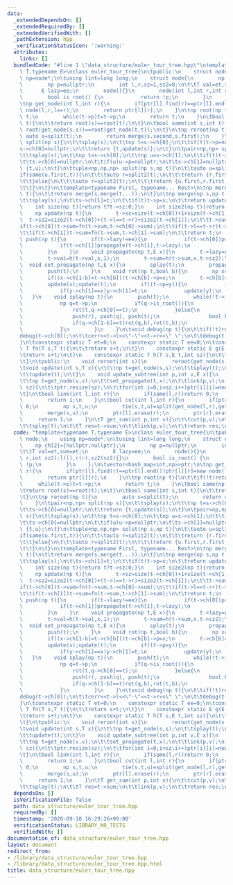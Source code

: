 ```yaml
---
data:
  _extendedDependsOn: []
  _extendedRequiredBy: []
  _extendedVerifiedWith: []
  _pathExtension: hpp
  _verificationStatusIcon: ':warning:'
  attributes:
    links: []
  bundledCode: "#line 1 \"data_structure/euler_tour_tree.hpp\"\ntemplate<typename\
    \ T,typename E>\nclass euler_tour_tree{\n\tpublic:\n    struct node;\n    using\
    \ np=node*;\n\tusing lint=long long;\n    struct node{\n        np ch[2]={nullptr,nullptr};\n\
    \        np p=nullptr;\n        int l,r,sz=1,sz2=0;\n\t\tT val=et,sum=et;\n  \
    \      E lazy=ee;\n        node(){}\n        node(int l,int r,int sz2):l(l),r(r),sz2(sz2){}\n\
    \        bool is_root() {\n            return !p;\n        }\n    };\n\tvector<hash_map<int,np>>ptr;\n\
    \tnp get_node(int l,int r){\n        if(ptr[l].find(r)==ptr[l].end())ptr[l][r]=new\
    \ node(l,r,l==r);\n        return ptr[l][r];\n    }\n\tnp root(np t){\n\t\tif(!t)return\
    \ t;\n        while(t->p)t=t->p;\n        return t;\n    }\n\tbool same(np s,np\
    \ t){\n\t\treturn root(s)==root(t);\n\t}\n\tbool same(int s,int t){\n\t\treturn\
    \ root(get_node(s,s))==root(get_node(t,t));\n\t}\n\tnp reroot(np t){\n       \
    \ auto s=split(t);\n        return merge(s.second,s.first);\n    }\n\tpair<np,np>\
    \ split(np s){\n\t\tsplay(s);\n\t\tnp t=s->ch[0];\n\t\tif(t)t->p=nullptr;\n\t\t\
    s->ch[0]=nullptr;\n\t\treturn {t,update(s)};\n\t}\n\tpair<np,np> split2(np s){\n\
    \t\tsplay(s);\n\t\tnp t=s->ch[0];\n\t\tnp u=s->ch[1];\n\t\tif(t)t->p=nullptr;\n\
    \t\ts->ch[0]=nullptr;\n\t\tif(u)u->p=nullptr;\n\t\ts->ch[1]=nullptr;\n\t\treturn\
    \ {t,u};\n\t}\n\ttuple<np,np,np> split(np s,np t){\n\t\tauto u=split2(s);\n\t\t\
    if(same(u.first,t)){\n\t\t\tauto r=split2(t);\n\t\t\treturn {r.first,r.second,u.second};\n\
    \t\t}else{\n\t\t\tauto r=split2(t);\n\t\t\treturn {u.first,r.first,r.second};\n\
    \t\t}\n\t}\n\ttemplate<typename First, typename... Rest>\n\tnp merge(First s,Rest...\
    \ t){\n\t\treturn merge(s,merge(t...));\n\t}\n\tnp merge(np s,np t){\n\t\twhile(s->ch[1])s=s->ch[1];\n\
    \t\tsplay(s);\n\t\ts->ch[1]=t;\n\t\tif(t)t->p=s;\n\t\treturn update(s);\n\t}\n\
    \    int size(np t){return t?t->sz:0;}\n    int size2(np t){return t?t->sz2:0;}\n\
    \    np update(np t){\n        t->sz=size(t->ch[0])+1+size(t->ch[1]);\n      \
    \  t->sz2=size2(t->ch[0])+(t->l==t->r)+size2(t->ch[1]);\n\t\tt->sum=et;\n\t\t\
    if(t->ch[0])t->sum=fn(t->sum,t->ch[0]->sum);\n\t\tif(t->l==t->r)t->sum=fn(t->sum,t->val);\n\
    \t\tif(t->ch[1])t->sum=fn(t->sum,t->ch[1]->sum);\n\t\treturn t;\n    }\n\tvoid\
    \ push(np t){\n        if(t->lazy!=ee){\n            if(t->ch[0])propagate(t->ch[0],t->lazy);\n\
    \            if(t->ch[1])propagate(t->ch[1],t->lazy);\n            t->lazy=ee;\n\
    \        }\n    }\n    void propagate(np t,E x){\n        t->lazy=g(t->lazy,x);\n\
    \        t->val=h(t->val,x,1);\n        t->sum=h(t->sum,x,t->sz2);\n    }\n  \
    \  void set_propagate(np t,E x){\n        splay(t);\n        propagate(t,x);\n\
    \        push(t);\n    }\n    void rot(np t,bool b){\n        np x=t->p,y=x->p;\n\
    \        if((x->ch[1-b]=t->ch[b]))t->ch[b]->p=x;\n        t->ch[b]=x,x->p=t;\n\
    \        update(x);update(t);\n        if((t->p=y)){\n            if(y->ch[0]==x)y->ch[0]=t;\n\
    \            if(y->ch[1]==x)y->ch[1]=t;\n            update(y);\n        }\n \
    \   }\n    void splay(np t){\n        push(t);\n        while(!t->is_root()){\n\
    \            np q=t->p;\n            if(q->is_root()){\n                push(q),push(t);\n\
    \                rot(t,q->ch[0]==t);\n            }else{\n                np r=q->p;\n\
    \                push(r), push(q), push(t);\n                bool b=r->ch[0]==q;\n\
    \                if(q->ch[1-b]==t)rot(q,b),rot(t,b);\n                else rot(t,1-b),rot(t,b);\n\
    \            }\n        }\n    }\n\tvoid debug(np t){\n\t\tif(!t)return;\n\t\t\
    debug(t->ch[0]);\n\t\tcerr<<t->l<<\"-\"<<t->r<<\" \";\n\t\tdebug(t->ch[1]);\n\t\
    }\n\tconstexpr static T et=0;\n    constexpr static T ee=0;\n\tconstexpr static\
    \ T fn(T s,T t){\n\t\treturn s+t;\n\t}\n    constexpr static E g(E s,E t){\n\t\
    \treturn s+t;\n\t}\n    constexpr static T h(T s,E t,int sz){\n\t\treturn s+t*sz;\n\
    \t}\n\tpublic:\n    void reroot(int s){\n        reroot(get_node(s,s));\n    }\n\
    \tvoid update(int s,T x){\n\t\tnp t=get_node(s,s);\n\t\tsplay(t);\n\t\tt->val=fn(t->val,x);\n\
    \t\tupdate(t);\n\t}\n    void update_subtree(int p,int v,E x){\n        cut(p,v);\n\
    \t\tnp t=get_node(v,v);\n\t\tset_propagate(t,x);\n\t\tlink(p,v);\n    }\n\teuler_tour_tree(int\
    \ sz){\n\t\tptr.resize(sz);\n\t\tfor(int i=0;i<sz;i++)ptr[i][i]=new node(i,i,1);\n\
    \t}\n\tbool link(int l,int r){\n        if(same(l,r))return 0;\n        merge(reroot(get_node(l,l)),get_node(l,r),reroot(get_node(r,r)),get_node(r,l));\n\
    \        return 1;\n    }\n\tbool cut(int l,int r){\n        if(ptr[l].find(r)==ptr[l].end())return\
    \ 0;\n        np s,t,u;\n        tie(s,t,u)=split(get_node(l,r),get_node(r,l));\n\
    \        merge(s,u);\n        ptr[l].erase(r);\n        ptr[r].erase(l);\n   \
    \     return 1;\n    }\n\tT get_sum(int p,int v){\n\t\tcut(p,v);\n\t\tnp t=get_node(v,v);\n\
    \t\tsplay(t);\n\t\tT res=t->sum;\n\t\tlink(p,v);\n\t\treturn res;\n\t}\n};\n"
  code: "template<typename T,typename E>\nclass euler_tour_tree{\n\tpublic:\n    struct\
    \ node;\n    using np=node*;\n\tusing lint=long long;\n    struct node{\n    \
    \    np ch[2]={nullptr,nullptr};\n        np p=nullptr;\n        int l,r,sz=1,sz2=0;\n\
    \t\tT val=et,sum=et;\n        E lazy=ee;\n        node(){}\n        node(int l,int\
    \ r,int sz2):l(l),r(r),sz2(sz2){}\n        bool is_root() {\n            return\
    \ !p;\n        }\n    };\n\tvector<hash_map<int,np>>ptr;\n\tnp get_node(int l,int\
    \ r){\n        if(ptr[l].find(r)==ptr[l].end())ptr[l][r]=new node(l,r,l==r);\n\
    \        return ptr[l][r];\n    }\n\tnp root(np t){\n\t\tif(!t)return t;\n   \
    \     while(t->p)t=t->p;\n        return t;\n    }\n\tbool same(np s,np t){\n\t\
    \treturn root(s)==root(t);\n\t}\n\tbool same(int s,int t){\n\t\treturn root(get_node(s,s))==root(get_node(t,t));\n\
    \t}\n\tnp reroot(np t){\n        auto s=split(t);\n        return merge(s.second,s.first);\n\
    \    }\n\tpair<np,np> split(np s){\n\t\tsplay(s);\n\t\tnp t=s->ch[0];\n\t\tif(t)t->p=nullptr;\n\
    \t\ts->ch[0]=nullptr;\n\t\treturn {t,update(s)};\n\t}\n\tpair<np,np> split2(np\
    \ s){\n\t\tsplay(s);\n\t\tnp t=s->ch[0];\n\t\tnp u=s->ch[1];\n\t\tif(t)t->p=nullptr;\n\
    \t\ts->ch[0]=nullptr;\n\t\tif(u)u->p=nullptr;\n\t\ts->ch[1]=nullptr;\n\t\treturn\
    \ {t,u};\n\t}\n\ttuple<np,np,np> split(np s,np t){\n\t\tauto u=split2(s);\n\t\t\
    if(same(u.first,t)){\n\t\t\tauto r=split2(t);\n\t\t\treturn {r.first,r.second,u.second};\n\
    \t\t}else{\n\t\t\tauto r=split2(t);\n\t\t\treturn {u.first,r.first,r.second};\n\
    \t\t}\n\t}\n\ttemplate<typename First, typename... Rest>\n\tnp merge(First s,Rest...\
    \ t){\n\t\treturn merge(s,merge(t...));\n\t}\n\tnp merge(np s,np t){\n\t\twhile(s->ch[1])s=s->ch[1];\n\
    \t\tsplay(s);\n\t\ts->ch[1]=t;\n\t\tif(t)t->p=s;\n\t\treturn update(s);\n\t}\n\
    \    int size(np t){return t?t->sz:0;}\n    int size2(np t){return t?t->sz2:0;}\n\
    \    np update(np t){\n        t->sz=size(t->ch[0])+1+size(t->ch[1]);\n      \
    \  t->sz2=size2(t->ch[0])+(t->l==t->r)+size2(t->ch[1]);\n\t\tt->sum=et;\n\t\t\
    if(t->ch[0])t->sum=fn(t->sum,t->ch[0]->sum);\n\t\tif(t->l==t->r)t->sum=fn(t->sum,t->val);\n\
    \t\tif(t->ch[1])t->sum=fn(t->sum,t->ch[1]->sum);\n\t\treturn t;\n    }\n\tvoid\
    \ push(np t){\n        if(t->lazy!=ee){\n            if(t->ch[0])propagate(t->ch[0],t->lazy);\n\
    \            if(t->ch[1])propagate(t->ch[1],t->lazy);\n            t->lazy=ee;\n\
    \        }\n    }\n    void propagate(np t,E x){\n        t->lazy=g(t->lazy,x);\n\
    \        t->val=h(t->val,x,1);\n        t->sum=h(t->sum,x,t->sz2);\n    }\n  \
    \  void set_propagate(np t,E x){\n        splay(t);\n        propagate(t,x);\n\
    \        push(t);\n    }\n    void rot(np t,bool b){\n        np x=t->p,y=x->p;\n\
    \        if((x->ch[1-b]=t->ch[b]))t->ch[b]->p=x;\n        t->ch[b]=x,x->p=t;\n\
    \        update(x);update(t);\n        if((t->p=y)){\n            if(y->ch[0]==x)y->ch[0]=t;\n\
    \            if(y->ch[1]==x)y->ch[1]=t;\n            update(y);\n        }\n \
    \   }\n    void splay(np t){\n        push(t);\n        while(!t->is_root()){\n\
    \            np q=t->p;\n            if(q->is_root()){\n                push(q),push(t);\n\
    \                rot(t,q->ch[0]==t);\n            }else{\n                np r=q->p;\n\
    \                push(r), push(q), push(t);\n                bool b=r->ch[0]==q;\n\
    \                if(q->ch[1-b]==t)rot(q,b),rot(t,b);\n                else rot(t,1-b),rot(t,b);\n\
    \            }\n        }\n    }\n\tvoid debug(np t){\n\t\tif(!t)return;\n\t\t\
    debug(t->ch[0]);\n\t\tcerr<<t->l<<\"-\"<<t->r<<\" \";\n\t\tdebug(t->ch[1]);\n\t\
    }\n\tconstexpr static T et=0;\n    constexpr static T ee=0;\n\tconstexpr static\
    \ T fn(T s,T t){\n\t\treturn s+t;\n\t}\n    constexpr static E g(E s,E t){\n\t\
    \treturn s+t;\n\t}\n    constexpr static T h(T s,E t,int sz){\n\t\treturn s+t*sz;\n\
    \t}\n\tpublic:\n    void reroot(int s){\n        reroot(get_node(s,s));\n    }\n\
    \tvoid update(int s,T x){\n\t\tnp t=get_node(s,s);\n\t\tsplay(t);\n\t\tt->val=fn(t->val,x);\n\
    \t\tupdate(t);\n\t}\n    void update_subtree(int p,int v,E x){\n        cut(p,v);\n\
    \t\tnp t=get_node(v,v);\n\t\tset_propagate(t,x);\n\t\tlink(p,v);\n    }\n\teuler_tour_tree(int\
    \ sz){\n\t\tptr.resize(sz);\n\t\tfor(int i=0;i<sz;i++)ptr[i][i]=new node(i,i,1);\n\
    \t}\n\tbool link(int l,int r){\n        if(same(l,r))return 0;\n        merge(reroot(get_node(l,l)),get_node(l,r),reroot(get_node(r,r)),get_node(r,l));\n\
    \        return 1;\n    }\n\tbool cut(int l,int r){\n        if(ptr[l].find(r)==ptr[l].end())return\
    \ 0;\n        np s,t,u;\n        tie(s,t,u)=split(get_node(l,r),get_node(r,l));\n\
    \        merge(s,u);\n        ptr[l].erase(r);\n        ptr[r].erase(l);\n   \
    \     return 1;\n    }\n\tT get_sum(int p,int v){\n\t\tcut(p,v);\n\t\tnp t=get_node(v,v);\n\
    \t\tsplay(t);\n\t\tT res=t->sum;\n\t\tlink(p,v);\n\t\treturn res;\n\t}\n};"
  dependsOn: []
  isVerificationFile: false
  path: data_structure/euler_tour_tree.hpp
  requiredBy: []
  timestamp: '2020-09-18 16:29:26+09:00'
  verificationStatus: LIBRARY_NO_TESTS
  verifiedWith: []
documentation_of: data_structure/euler_tour_tree.hpp
layout: document
redirect_from:
- /library/data_structure/euler_tour_tree.hpp
- /library/data_structure/euler_tour_tree.hpp.html
title: data_structure/euler_tour_tree.hpp
---
```

